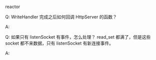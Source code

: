 reactor


Q: WriteHandler 完成之后如何回调 HttpServer 的函数？

A:

Q: 如果只有 listenSocket 有事件，怎么处理？
read_set 都满了，但是这些 socket 都不来数据，只有 listenSocket 有新连接事件。

A: